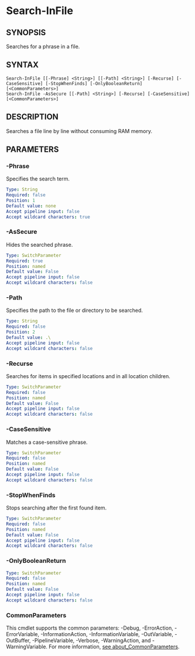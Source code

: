 # Search-InFile

## SYNOPSIS
Searches for a phrase in a file.

## SYNTAX
```
Search-InFile [[-Phrase] <String>] [[-Path] <String>] [-Recurse] [-CaseSensitive] [-StopWhenFinds] [-OnlyBooleanReturn] [<CommonParameters>]
Search-InFile -AsSecure [[-Path] <String>] [-Recurse] [-CaseSensitive] [<CommonParameters>]
```

## DESCRIPTION
Searches a file line by line without consuming RAM memory.
## PARAMETERS

### -Phrase
Specifies the search term.
```yaml
Type: String
Required: false
Position: 1
Default value: none
Accept pipeline input: false
Accept wildcard characters: true
```

### -AsSecure
Hides the searched phrase.
```yaml
Type: SwitchParameter
Required: true
Position: named
Default value: False
Accept pipeline input: false
Accept wildcard characters: false
```

### -Path
Specifies the path to the file or directory to be searched.
```yaml
Type: String
Required: false
Position: 2
Default value: .\
Accept pipeline input: false
Accept wildcard characters: false
```

### -Recurse
Searches for items in specified locations and in all location children.
```yaml
Type: SwitchParameter
Required: false
Position: named
Default value: False
Accept pipeline input: false
Accept wildcard characters: false
```

### -CaseSensitive
Matches a case-sensitive phrase.
```yaml
Type: SwitchParameter
Required: false
Position: named
Default value: False
Accept pipeline input: false
Accept wildcard characters: false
```

### -StopWhenFinds
Stops searching after the first found item.
```yaml
Type: SwitchParameter
Required: false
Position: named
Default value: False
Accept pipeline input: false
Accept wildcard characters: false
```

### -OnlyBooleanReturn

```yaml
Type: SwitchParameter
Required: false
Position: named
Default value: False
Accept pipeline input: false
Accept wildcard characters: false
```
### CommonParameters
This cmdlet supports the common parameters: -Debug, -ErrorAction, -ErrorVariable, -InformationAction, -InformationVariable, -OutVariable, -OutBuffer, -PipelineVariable, -Verbose, -WarningAction, and -WarningVariable. For more information, [see about_CommonParameters](https://docs.microsoft.com/pl-pl/powershell/module/microsoft.powershell.core/about/about_commonparameters).


